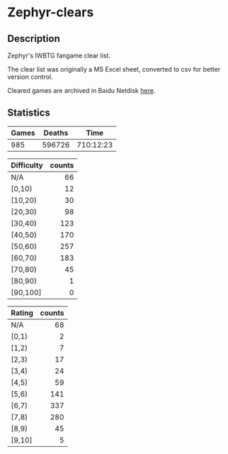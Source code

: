 # Zephyr-clears

## Description

Zephyr's IWBTG fangame clear list.

The clear list was originally a MS Excel sheet, converted to csv for better version control.

Cleared games are archived in Baidu Netdisk [here](https://pan.baidu.com/s/1NnC4ruSC20DKJzFJY-RZxw?pwd=hsrp).

## Statistics

| Games | Deaths | Time      |
| ----- | ------ | --------- |
| 985   | 596726 | 710:12:23 |

| Difficulty | counts |
|:-----------|-------:|
| N/A        |     66 |
| [0,10)     |     12 |
| [10,20)    |     30 |
| [20,30)    |     98 |
| [30,40)    |    123 |
| [40,50)    |    170 |
| [50,60)    |    257 |
| [60,70)    |    183 |
| [70,80)    |     45 |
| [80,90)    |      1 |
| [90,100]   |      0 |

| Rating | counts |
|:-------|-------:|
| N/A    |     68 |
| [0,1)  |      2 |
| [1,2)  |      7 |
| [2,3)  |     17 |
| [3,4)  |     24 |
| [4,5)  |     59 |
| [5,6)  |    141 |
| [6,7)  |    337 |
| [7,8)  |    280 |
| [8,9)  |     45 |
| [9,10] |      5 |
